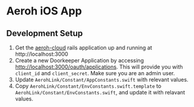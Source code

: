 # Aeroh iOS App

## Development Setup

1. Get the [aeroh-cloud](https://github.com/aerohstudios/aeroh-cloud) rails application up and running at http://localhost:3000
2. Create a new Doorkeeper Application by accessing [http://localhost:3000/oauth/applications](http://localhost:3000/oauth/applications). This will provide you with `client_id` and `client_secret`. Make sure you are an admin user.
3. Update `AerohLink/Constant/AppConstants.swift` with relevant values.
4. Copy `AerohLink/Constant/EnvConstants.swift.template` to `AerohLink/Constant/EnvConstants.swift`, and update it with relavant values.
